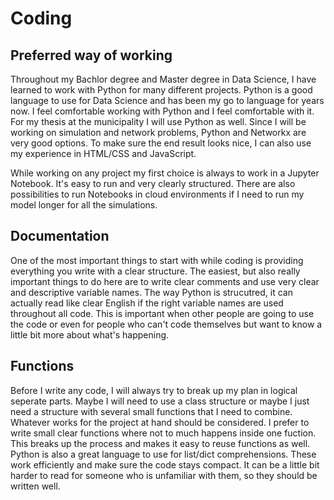 # Coding

## Preferred way of working
Throughout my Bachlor degree and Master degree in Data Science, I have learned to work with Python for many different projects. Python is a good language to use for Data Science and has been my go to language for years now. I feel comfortable working with Python and I feel comfortable with it. For my thesis at the municipality I will use Python as well. Since I will be working on simulation and network problems, Python and Networkx are very good options. To make sure the end result looks nice, I can also use my experience in HTML/CSS and JavaScript. 

While working on any project my first choice is always to work in a Jupyter Notebook. It's easy to run and very clearly structured. There are also possibilities to run Notebooks in cloud environments if I need to run my model longer for all the simulations. 

## Documentation
One of the most important things to start with while coding is providing everything you write with a clear structure. The easiest, but also really important things to do here are to write clear comments and use very clear and descriptive variable names. The way Python is strucutred, it can actually read like clear English if the right variable names are used throughout all code. This is important when other people are going to use the code or even for people who can't code themselves but want to know a little bit more about what's happening.

## Functions
Before I write any code, I will always try to break up my plan in logical seperate parts. Maybe I will need to use a class structure or maybe I just need a structure with several small functions that I need to combine. Whatever works for the project at hand should be considered. I prefer to write small clear functions where not to much happens inside one fuction. This breaks up the process and makes it easy to reuse functions as well. Python is also a great language to use for list/dict comprehensions. These work efficiently and make sure the code stays compact. It can be a little bit harder to read for someone who is unfamiliar with them, so they should be written well. 
